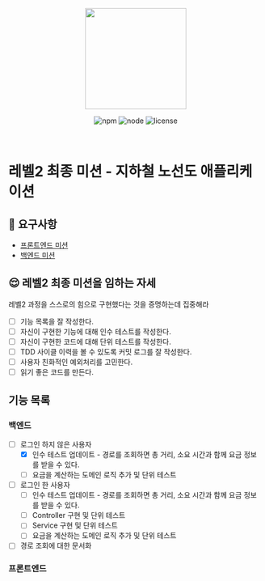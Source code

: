 <p align="center">
    <img width="200px;" src="https://raw.githubusercontent.com/woowacourse/atdd-subway-admin-frontend/master/images/main_logo.png"/>
</p>
<p align="center">
  <img alt="npm" src="https://img.shields.io/badge/npm-%3E%3D%205.5.0-blue">
  <img alt="node" src="https://img.shields.io/badge/node-%3E%3D%209.3.0-blue">
  <img alt="license" src="https://img.shields.io/github/license/woowacourse/atdd-subway-2020">
</p>

<br>

# 레벨2 최종 미션 - 지하철 노선도 애플리케이션

## 🎯 요구사항
- [프론트엔드 미션](https://github.com/woowacourse/atdd-subway-2020/blob/master/frontend-mission.md)
- [백엔드 미션](https://github.com/woowacourse/atdd-subway-2020/blob/master/backend-mission.md)

## 😌 레벨2 최종 미션을 임하는 자세
레벨2 과정을 스스로의 힘으로 구현했다는 것을 증명하는데 집중해라
- [ ] 기능 목록을 잘 작성한다.  
- [ ] 자신이 구현한 기능에 대해 인수 테스트를 작성한다.
- [ ] 자신이 구현한 코드에 대해 단위 테스트를 작성한다.
- [ ] TDD 사이클 이력을 볼 수 있도록 커밋 로그를 잘 작성한다.
- [ ] 사용자 친화적인 예외처리를 고민한다.
- [ ] 읽기 좋은 코드를 만든다.

## 기능 목록
### 백엔드
- [ ] 로그인 하지 않은 사용자
    - [x] 인수 테스트 업데이트 - 경로를 조회하면 총 거리, 소요 시간과 함께 요금 정보를 받을 수 있다.
    - [ ] 요금을 계산하는 도메인 로직 추가 및 단위 테스트
- [ ] 로그인 한 사용자
    - [ ] 인수 테스트 업데이트 - 경로를 조회하면 총 거리, 소요 시간과 함께 요금 정보를 받을 수 있다.
    - [ ] Controller 구현 및 단위 테스트
    - [ ] Service 구현 및 단위 테스트
    - [ ] 요금을 계산하는 도메인 로직 추가 및 단위 테스트
- [ ] 경로 조회에 대한 문서화
### 프론트엔드